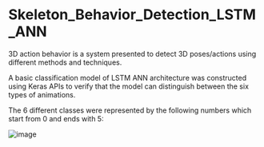 # Skeleton_Behavior_Detection_LSTM_ANN
3D action behavior is a system presented to detect 3D poses/actions using different methods and techniques.

A basic classification model of LSTM ANN architecture was constructed using Keras APIs to verify that the model can distinguish between the six types of animations.

The 6 different classes were represented by the following numbers which start from 0 and ends with 5:

![image](https://user-images.githubusercontent.com/60396165/183023635-4f116b0e-eb38-4d28-87d3-1ff85022e46c.png)

